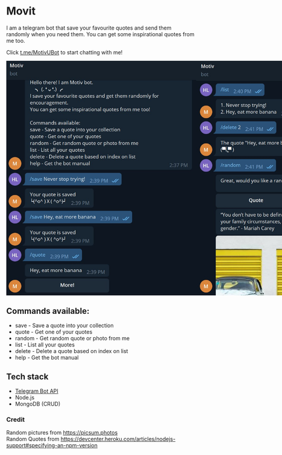 # Movit
I am a telegram bot that save your favourite quotes and send them randomly when you need them. You can get some inspirational quotes from me too.

Click [t.me/MotivUBot](t.me/MotivUBot) to start chatting with me!

<div style="display: flex">
<img src="./pic1.jpg">
<img src="./pic2.jpg">
</div>

## Commands available:
- save - Save a quote into your collection
- quote - Get one of your quotes
- random - Get random quote or photo from me
- list - List all your quotes
- delete - Delete a quote based on index on list
- help - Get the bot manual

## Tech stack
- [Telegram Bot API](https://core.telegram.org/bots)
- Node.js
- MongoDB (CRUD)

### Credit
Random pictures from https://picsum.photos  
Random Quotes from https://devcenter.heroku.com/articles/nodejs-support#specifying-an-npm-version